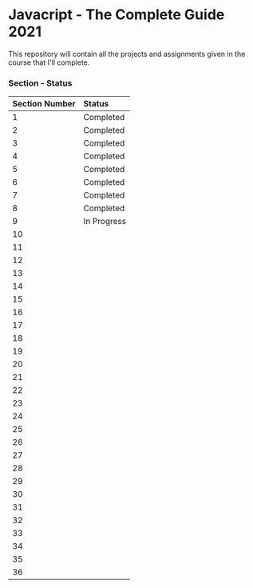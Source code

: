 # Javacript - The Complete Guide 2021

This repository will contain all the projects and assignments given in the course that I'll complete.

### Section - Status

Section Number | Status
:------------- | :-----
1 | Completed
2 | Completed
3 | Completed
4 | Completed
5 | Completed
6 | Completed
7 | Completed
8 | Completed
9 | In Progress
10 |
11 |
12 |
13 |
14 |
15 |
16 |
17 |
18 |
19 |
20 |
21 |
22 |
23 |
24 |
25 |
26 |
27 |
28 |
29 |
30 |
31 |
32 |
33 |
34 |
35 |
36 |
